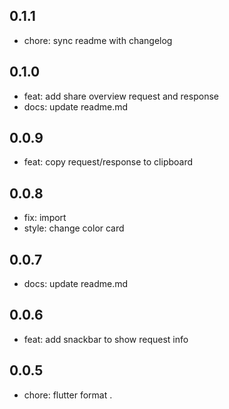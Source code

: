 ## 0.1.1

* chore: sync readme with changelog

## 0.1.0

* feat: add share overview request and response
* docs: update readme.md

## 0.0.9

* feat: copy request/response to clipboard

## 0.0.8

* fix: import
* style: change color card

## 0.0.7

* docs: update readme.md

## 0.0.6

* feat: add snackbar to show request info

## 0.0.5

* chore: flutter format . 

